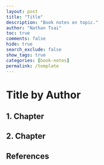 ```yaml
---
layout: post
title: "Title"
description: "Book notes on topic."
author: "Nathan Tsai"
toc: true
comments: false
hide: true
search_exclude: false
show_tags: true
categories: [book-notes]
permalink: /template
---
```


# Title by Author

## 1. Chapter


## 2. Chapter

## References
[^1]: Footnote